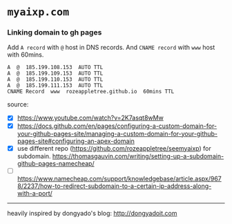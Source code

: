 # `myaixp.com`


### Linking domain to gh pages

Add `A record` with `@` host in DNS records. And `CNAME record` with `www` host with 60mins.

```
A  @  185.199.108.153  AUTO TTL
A  @  185.199.109.153  AUTO TTL
A  @  185.199.110.153  AUTO TTL
A  @  185.199.111.153  AUTO TTL
CNAME Record  www  rozeappletree.github.io  60mins TTL
```

source: 

- [x] https://www.youtube.com/watch?v=2K7asqt8wMw
- [x] https://docs.github.com/en/pages/configuring-a-custom-domain-for-your-github-pages-site/managing-a-custom-domain-for-your-github-pages-site#configuring-an-apex-domain
- [x] use different repo (https://github.com/rozeappletree/seemyaixp) for subdomain. https://thomasgauvin.com/writing/setting-up-a-subdomain-github-pages-namecheap/
- [ ] https://www.namecheap.com/support/knowledgebase/article.aspx/9678/2237/how-to-redirect-subdomain-to-a-certain-ip-address-along-with-a-port/
---

heavily inspired by dongyado's blog: http://dongyadoit.com
